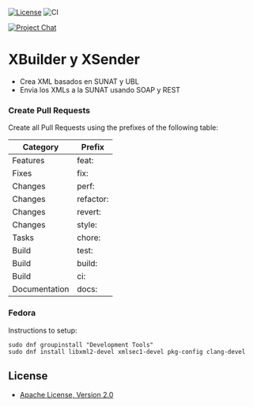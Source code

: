 [![License](https://img.shields.io/github/license/project-openubl/xbuilder?logo=apache)](https://www.apache.org/licenses/LICENSE-2.0)
![CI](https://github.com/project-openubl/xbuilder/workflows/CI/badge.svg)

[![Project Chat](https://img.shields.io/badge/zulip-join_chat-brightgreen.svg?style=for-the-badge&logo=zulip)](https://projectopenubl.zulipchat.com/)

# XBuilder y XSender

- Crea XML basados en SUNAT y UBL
- Envia los XMLs a la SUNAT usando SOAP y REST

### Create Pull Requests

Create all Pull Requests using the prefixes of the following table:

| Category      | Prefix    |
|---------------|-----------|
| Features      | feat:     |
| Fixes         | fix:      |
| Changes       | perf:     |
| Changes       | refactor: |
| Changes       | revert:   |
| Changes       | style:    |
| Tasks         | chore:    |
| Build         | test:     |
| Build         | build:    |
| Build         | ci:       |
| Documentation | docs:     |

### Fedora

Instructions to setup:

```shell
sudo dnf groupinstall "Development Tools"
sudo dnf install libxml2-devel xmlsec1-devel pkg-config clang-devel
```

## License

- [Apache License, Version 2.0](https://www.apache.org/licenses/LICENSE-2.0)
